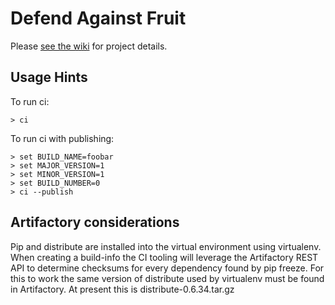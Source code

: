 Defend Against Fruit
====================

Please [see the wiki](https://github.com/teamfruit/defend_against_fruit/wiki) for project details.


Usage Hints
-----------
To run ci:

    > ci

To run ci with publishing:

    > set BUILD_NAME=foobar
    > set MAJOR_VERSION=1
    > set MINOR_VERSION=1
    > set BUILD_NUMBER=0
    > ci --publish

Artifactory considerations
--------------------------
Pip and distribute are installed into the virtual environment using virtualenv.
When creating a build-info the CI tooling will leverage the Artifactory REST API
to determine checksums for every dependency found by pip freeze. For this to work
the same version of distribute used by virtualenv must be found in Artifactory.
At present this is distribute-0.6.34.tar.gz
